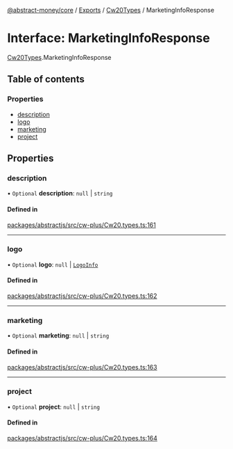 [@abstract-money/core](../README.md) / [Exports](../modules.md) / [Cw20Types](../modules/Cw20Types.md) / MarketingInfoResponse

# Interface: MarketingInfoResponse

[Cw20Types](../modules/Cw20Types.md).MarketingInfoResponse

## Table of contents

### Properties

- [description](Cw20Types.MarketingInfoResponse.md#description)
- [logo](Cw20Types.MarketingInfoResponse.md#logo)
- [marketing](Cw20Types.MarketingInfoResponse.md#marketing)
- [project](Cw20Types.MarketingInfoResponse.md#project)

## Properties

### description

• `Optional` **description**: ``null`` \| `string`

#### Defined in

[packages/abstractjs/src/cw-plus/Cw20.types.ts:161](https://github.com/AbstractSDK/frontend/blob/07410073/packages/abstractjs/src/cw-plus/Cw20.types.ts#L161)

___

### logo

• `Optional` **logo**: ``null`` \| [`LogoInfo`](../modules/Cw20Types.md#logoinfo)

#### Defined in

[packages/abstractjs/src/cw-plus/Cw20.types.ts:162](https://github.com/AbstractSDK/frontend/blob/07410073/packages/abstractjs/src/cw-plus/Cw20.types.ts#L162)

___

### marketing

• `Optional` **marketing**: ``null`` \| `string`

#### Defined in

[packages/abstractjs/src/cw-plus/Cw20.types.ts:163](https://github.com/AbstractSDK/frontend/blob/07410073/packages/abstractjs/src/cw-plus/Cw20.types.ts#L163)

___

### project

• `Optional` **project**: ``null`` \| `string`

#### Defined in

[packages/abstractjs/src/cw-plus/Cw20.types.ts:164](https://github.com/AbstractSDK/frontend/blob/07410073/packages/abstractjs/src/cw-plus/Cw20.types.ts#L164)
